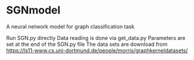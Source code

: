 # SGNmodel
A neural network model for graph classification task

Run SGN.py directly
Data reading is done via get_data.py
Parameters are set at the end of the SGN.py file
The data sets are download from https://ls11-www.cs.uni-dortmund.de/people/morris/graphkerneldatasets/
